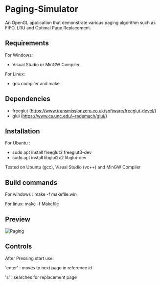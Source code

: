 # Paging-Simulator

An OpenGL application that demonstrate various paging algorithm such as FIFO, LRU and Optimal Page Replacement.

## Requirements

For Windows:
- Visual Studio or MinGW Compiler

For Linux:
- gcc compiler and make

## Dependencies

- freeglut (https://www.transmissionzero.co.uk/software/freeglut-devel/)
- glui (https://www.cs.unc.edu/~rademach/glui/)

## Installation

For Ubuntu : 
 - sudo apt install freeglut3 freeglut3-dev 
 - sudo apt install libglui2c2 libglui-dev             

Tested on Ubuntu (gcc), Visual Studio (vc++) and MinGW Compiler

## Build commands

For windows : make -f makefile.win

For linux: make -f Makefile

## Preview
![Paging](https://user-images.githubusercontent.com/32369302/67699668-81f0c880-f9d2-11e9-93ce-a0121d600840.gif)

## Controls
After Pressing start use:

'enter' : moves to next page in reference id

's' : searches for replacement page


